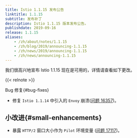 ```yaml
---
title: Istio 1.1.15 发布公告
linktitle: 1.1.15
subtitle: 发布补丁
description: Istio 1.1.15 版本发布公告。
publishdate: 2019-09-16
release: 1.1.15
aliases:
    - /zh/about/notes/1.1.15
    - /zh/blog/2019/announcing-1.1.15
    - /zh/news/2019/announcing-1.1.15
    - /zh/news/announcing-1.1.15
---
```


我们很高兴地宣布 Istio 1.1.15 现在是可用的，详情请查看如下更改。

{{< relnote >}}

Bug 修复{#bug-fixes}

- 修复 `Istio 1.1.14` 中引入的 `Envoy` 崩溃([问题 16357](https://github.com/istio/istio/issues/16357))。

## 小改进{#small-enhancements}

- 暴露 `HTTP/2` 窗口大小作为 `Pilot` 环境变量 ([问题 17117](https://github.com/istio/istio/issues/17117))。
